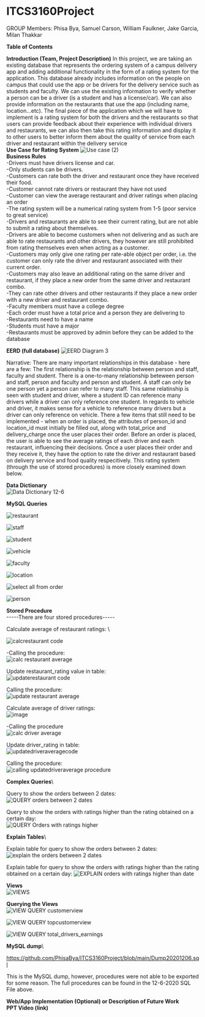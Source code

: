 # ITCS3160Project
GROUP Members: Phisa Bya, Samuel Carson, William Faulkner, Jake Garcia, Milan Thakkar

**Table of Contents**

**Introduction (Team, Project Description)**
In this project, we are taking an existing database that represents the ordering system of a campus delivery app and adding additional functionality in the form of a rating system for the application. This database already includes information on the people on campus that could use the app or be drivers for the delivery service such as students and faculty. We can use the existing information to verify whether a person can be a driver (is a student and has a license/car). We can also provide information on the restaurants that use the app (including name,  location...etc). The final piece of the application which we will have to implement is a rating system for both the drivers and the restaurants so that users can provide feedback about their experience with individual drivers and restaurants, we can also then take this rating information and display it to other users to better inform them about the quality of service from each driver and restaurant within the delivery service\
**Use Case for Rating System**
![Use case (2)](https://user-images.githubusercontent.com/46977818/99899190-57288080-2c75-11eb-9157-a4c3161c65be.jpg)\
**Business Rules** \
-Drivers must have drivers license and car.\
-Only students can be drivers.\
-Customers can rate both the driver and restaurant once they have received their food.\
-Customer cannot rate drivers or restaurant they have not used\
-Customer can view the average restaurant and driver ratings when placing an order\
-The rating system will be a numerical rating system from 1-5 (poor service to great service)\
-Drivers and restaurants are able to see their current rating, but are not able to submit a rating about themselves.\
-Drivers are able to become customers when not delivering and as such are able to rate restaurants and other drivers, they however are still prohibited from rating themselves even when acting as a customer.\
-Customers may only give one rating per rate-able object per order, i.e. the customer can only rate the driver and restaurant associated with their current order. \
-Customers may also leave an additional rating on the same driver and restaurant, if they place a new order from the same driver and restaurant combo.\
-They can rate other drivers and other restaurants if they place a new order with a new driver and restaurant combo. \
-Faculty members must have a college degree  \
-Each order must have a total price and a person they are delivering to\
-Restaurants need to have a name\
-Students must have a major\
-Restaurants must be approved by admin before they can be added to the database

**EERD (full database)** 
![EERD Diagram 3](https://user-images.githubusercontent.com/29802691/102300788-8ef8b000-3f23-11eb-8105-693dcf1df50e.png)

Narrative: There are many important relationships in this database - here are a few: The first relationship is the relationship between person and staff, faculty and student. There is a one-to-many relationship beteween person and staff, person and faculty and person and student. A staff can only be one person yet a person can refer to many staff. This same relatinship is seen with student and driver, where a student ID can reference many drivers while a driver can only reference one student. In regards to vehicle and driver, it makes sense for a vehicle to reference many drivers but a driver can only reference on vehicle. There a few items that still need to be implemented - when an order is placed, the attributes of person_id and location_id must initially be filled out, along with total_price and delivery_charge once the user places their order. Before an order is placed, the user is able to see the average ratings of each driver and each restaurant, influencing their decisions. Once a user places their order and they receive it, they have the option to rate the driver and restaurant based on delivery service and food quality respecitively. This rating system (through the use of stored procedures) is more closely examined down below. 

**Data Dictionary**\
![Data Dictionary 12-6](https://user-images.githubusercontent.com/29802691/101307788-46037600-3816-11eb-8a5a-41a78f63a9c9.png)



**MySQL Queries**

![restaurant](https://user-images.githubusercontent.com/29802691/101308508-08075180-3818-11eb-8796-cffbc142d6ad.PNG)

![staff](https://user-images.githubusercontent.com/29802691/101308509-08075180-3818-11eb-91a3-b946bbdeed14.PNG)

![student](https://user-images.githubusercontent.com/29802691/101308510-08075180-3818-11eb-9435-bd2af59a00a4.PNG)

![vehicle](https://user-images.githubusercontent.com/29802691/101308513-08075180-3818-11eb-8c4c-b8b33e6a2ffd.PNG)

![faculty](https://user-images.githubusercontent.com/29802691/101308514-089fe800-3818-11eb-9a6e-71d0948eda21.PNG)

![location](https://user-images.githubusercontent.com/29802691/101308517-089fe800-3818-11eb-9760-9cad69b0ee55.PNG)

![select all from order](https://user-images.githubusercontent.com/29802691/102304132-b56e1980-3f2a-11eb-9f8c-9fcc65a40439.PNG)

![person](https://user-images.githubusercontent.com/29802691/101308519-089fe800-3818-11eb-9d4a-71c28ab877c0.PNG)

**Stored Procedure**\
-----There are four stored procedures-----

Calculate average of restaurant ratings: \

![calcrestaurant code](https://user-images.githubusercontent.com/29802691/101305242-38e38880-3810-11eb-9478-1b2be25f7950.PNG) 

-Calling the procedure: \
![calc restaurant average](https://user-images.githubusercontent.com/29802691/101304958-7eec1c80-380f-11eb-881a-8fc82693ace1.PNG) 

Update restaurant_rating value in table: \
![updaterestaurant code](https://user-images.githubusercontent.com/29802691/101305266-4862d180-3810-11eb-8338-83b71e011c0d.PNG) 

Calling the procedure: \
![update restaurant average](https://user-images.githubusercontent.com/29802691/101305005-9a572780-380f-11eb-8957-52453809548f.PNG) 

Calculate average of driver ratings: \
![image](https://user-images.githubusercontent.com/29802691/101305999-d7241e00-3811-11eb-9ddc-bb82f50fc3f8.png) 

-Calling the procedure \
![calc driver average](https://user-images.githubusercontent.com/29802691/101305659-29b10a80-3811-11eb-8124-e6e91832c950.PNG) 

Update driver_rating in table: \
![updatedriveraveragecode](https://user-images.githubusercontent.com/29802691/101306058-f458ec80-3811-11eb-8b74-728b279f8073.PNG) 


Calling the procedure: \
![calling updatedriveraverage procedure](https://user-images.githubusercontent.com/29802691/101306282-7a753300-3812-11eb-848b-3ea8e22db341.PNG) 

**Complex Queries**\

Query to show the orders between 2 dates: \
![QUERY orders between 2 dates](https://user-images.githubusercontent.com/29802691/102303241-c9188080-3f28-11eb-919b-321b864f088c.PNG)

Query to show the orders with ratings higher than the rating obtained on a certain day: \
![QUERY Orders with ratings higher](https://user-images.githubusercontent.com/29802691/102303242-c9b11700-3f28-11eb-9990-ce13f074ba48.PNG)

**Explain Tables**\

Explain table for query to show the orders between 2 dates:
![explain the orders between 2 dates](https://user-images.githubusercontent.com/29802691/102303895-324cc380-3f2a-11eb-97db-c01042b6a13e.PNG)

Explain table for query to show the orders with ratings higher than the rating obtained on a certain day:
![EXPLAIN orders with ratings higher than date](https://user-images.githubusercontent.com/29802691/102303250-ca49ad80-3f28-11eb-9fa4-54f46405d3e7.PNG)


**Views**\
![VIEWS](https://user-images.githubusercontent.com/29802691/102303246-ca49ad80-3f28-11eb-9686-e64f5589ca8c.PNG)

**Querying the Views**\
![VIEW QUERY customerview](https://user-images.githubusercontent.com/29802691/102303243-c9b11700-3f28-11eb-8dee-42ec1a7e3ff6.PNG)

![VIEW QUERY topcustomerview](https://user-images.githubusercontent.com/29802691/102303244-c9b11700-3f28-11eb-822c-9b88ef538958.PNG)

![VIEW QUERY total_drivers_earnings](https://user-images.githubusercontent.com/29802691/102303245-ca49ad80-3f28-11eb-8b23-41fb173d6b8d.PNG)

**MySQL dump**\

https://github.com/PhisaBya/ITCS3160Project/blob/main/Dump20201206.sql

This is the MySQL dump, however, procedures were not able to be exported for some reason. The full procedures can be found in the 12-6-2020 SQL File above.

**Web/App Implementation (Optional) or Description of Future Work**\
**PPT Video (link)**

